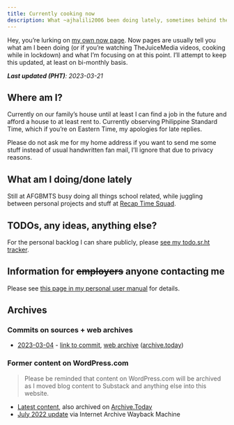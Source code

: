 ```yaml
---
title: Currently cooking now
description: What ~ajhalili2006 been doing lately, sometimes behind the scenes.
---
```


Hey, you’re lurking on [my own now page][nowpage-info].
Now pages are usually tell you what am I been doing (or if you’re watching TheJuiceMedia videos, cooking while in lockdown) and what I’m
focusing on at this point. I’ll attempt to keep this updated, at least on bi-monthly basis.

[nowpage-info]: https://nownownow.com/about

_**Last updated (PHT)**: 2023-03-21_

## Where am I?

Currently on our family’s house until at least I can find a job in the future and afford a house to at least rent to.
Currently observing Philippine Standard Time, which if you’re on Eastern Time, my apologies for late replies.

Please do not ask me for my home address if you want to send me some stuff instead of usual handwritten fan mail, I’ll ignore that due to privacy reasons.

## What am I doing/done lately

Still at AFGBMTS busy doing all things school related, while juggling between personal projects and stuff at [Recap Time Squad](https://recaptime.eu.org).

## TODOs, any ideas, anything else?

For the personal backlog I can share publicly, please [see my todo.sr.ht tracker](https://todo.sr.ht/~ajhalili2006/ajhalili2006).

## Information for ~~employers~~ anyone contacting me

Please see [this page in my personal user manual](https://andreijiroh.eu.org/user-manual/job-employment-availability) for details.

## Archives

### Commits on sources + web archives

* [2023-03-04](https://github.com/ajhalili2006/tildeverse-web/blob/c6693426cf44d99297c4b3409571b3482dfc463e/markdown/now.md) - [link to commit](https://github.com/ajhalili2006/tildeverse-web/commit/c6693426cf44d99297c4b3409571b3482dfc463e), [web archive](https://web.archive.org/web/20230320175751/https://andreijiroh.eu.org/now/) ([archive.today](https://archive.is/0xZ7V))

### Former content on WordPress.com

> Please be reminded that content on WordPress.com will be archived as I moved blog content to Substack and anything else into this website.

* [Latest content](https://ajhalili2006.wordpress.com/now/), also archived on [Archive.Today]()
* [July 2022 update](https://web.archive.org/web/20221011021323/https://ajhalili2006.wordpress.com/now/) via Internet Archive Wayback Machine
